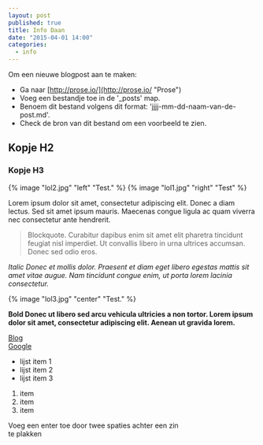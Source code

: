 ```yaml
---
layout: post
published: true
title: Info Daan
date: "2015-04-01 14:00"
categories: 
  - info
---
```


Om een nieuwe blogpost aan te maken:

- Ga naar [http://prose.io/](http://prose.io/ "Prose")
- Voeg een bestandje toe in de '_posts' map.
- Benoem dit bestand volgens dit format: 'jjjj-mm-dd-naam-van-de-post.md'.
- Check de bron van dit bestand om een voorbeeld te zien.

## Kopje H2
### Kopje H3

{% image "lol2.jpg" "left" "Test." %}
{% image "lol1.jpg" "right" "Test" %}

Lorem ipsum dolor sit amet, consectetur adipiscing elit. Donec a diam lectus. Sed sit amet ipsum mauris. Maecenas congue ligula ac quam viverra nec consectetur ante hendrerit.
> Blockquote. Curabitur dapibus enim sit amet elit pharetra tincidunt feugiat nisl imperdiet. Ut convallis libero in urna ultrices accumsan. Donec sed odio eros.

_Italic Donec et mollis dolor. Praesent et diam eget libero egestas mattis sit amet vitae augue. Nam tincidunt congue enim, ut porta lorem lacinia consectetur._

{% image "lol3.jpg" "center" "Test." %}

**Bold Donec ut libero sed arcu vehicula ultricies a non tortor. Lorem ipsum dolor sit amet, consectetur adipiscing elit. Aenean ut gravida lorem.**

[Blog](/Blog "Blog")  
[Google](http://www.google.com "Google")

- lijst item 1
- lijst item 2
- lijst item 3

1. item
2. item
3. item

Voeg een enter toe door twee spaties achter een zin  
te plakken